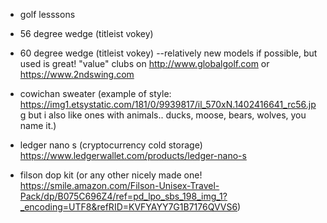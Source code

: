* golf lesssons
* 56 degree wedge (titleist vokey)
* 60 degree wedge (titleist vokey)  --relatively new models if possible, but used is great! "value" clubs on http://www.globalgolf.com or https://www.2ndswing.com
   
* cowichan sweater (example of style: https://img1.etsystatic.com/181/0/9939817/il_570xN.1402416641_rc56.jpg but i also like ones with animals.. ducks, moose, bears, wolves, you name it.)
* ledger nano s (cryptocurrency cold storage) https://www.ledgerwallet.com/products/ledger-nano-s
* filson dop kit (or any other nicely made one! https://smile.amazon.com/Filson-Unisex-Travel-Pack/dp/B075C696Z4/ref=pd_lpo_sbs_198_img_1?_encoding=UTF8&refRID=KVFYAYY7G1B7176QVVS6)
